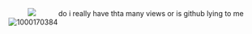 ⠀⠀⠀⠀⠀⠀![](https://komarev.com/ghpvc/?username=your-github-username&color=ff4787)⠀⠀⠀⠀ do i really have thta many views or is github lying to me
⠀⠀
![1000170384](https://github.com/user-attachments/assets/380e4028-ac28-4c2b-b48d-34c8597921bc)

